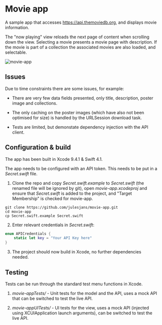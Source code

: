 
# Movie app #

A sample app that accesses https://api.themoviedb.org,  and displays movie information. 

The "now playing" view reloads the next page of content when scrolling down the view. Selecting a movie presents a movie page with description. 
If the movie is part of a collection the associated movies are also loaded, and selectable.

![movie-app](http://bucket-uk.julesjans.com.s3.amazonaws.com/Misc/Images/movie-app.gif)

##  Issues ##

Due to time constraints there are some issues, for example:

* There are very few data fields presented, only title, description, poster image and collections.

* The only caching on the poster images (which have also not been optimised for size) is handled by the URLSession download task. 

* Tests are limited, but demonstate dependency injection with the API client. 



##  Configuration & build ##

The app has been built in Xcode 9.4.1 & Swift 4.1.

The  app needs to be configured with an API token. This needs to be put in a *Secret.swift* file.

1. Clone the repo and copy *Secret.swift.example*  to *Secret.swift* (the renamed file will be ignored by git), open *movie-app.xcodeproj* and ensure that *Secret.swift* is  added to the project, 
and "Target Membership" is checked for movie-app.

```
git clone https://github.com/julesjans/movie-app.git
cd movie-app
cp Secret.swift.example Secret.swift
```
2. Enter relevant credentials in *Secret.swift*:

```Swift
enum APICredentials {
    static let key = "Your API Key here"
}
```
3. The project should now build in Xcode, no further dependencies needed.


##  Testing ##

Tests can be run through the standard test menu functions in Xcode.

1. *movie-appTests/* - Unit tests for the model and the API, uses a mock API that can be switched to test the live API.

2. *movie-appUITests/* - UI tests for the view, uses a mock API (injected using XCUIApplication launch arguments), can be switched to test the live API. 
